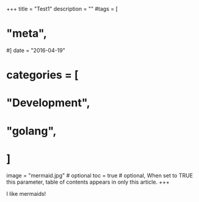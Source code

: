 +++
title = "Test1"
description = ""
#tags = [
#    "meta",
#]
date = "2016-04-19"
# categories = [
#    "Development",
#    "golang",
# ]

image = "mermaid.jpg" # optional
toc = true # optional, When set to TRUE this parameter, table of contents appears in only this article.
+++

I like mermaids!
